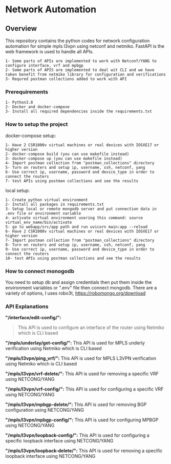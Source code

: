 # Network Automation
## Overview

This repository contains the python codes for network configuration automation for simple mpls l3vpn using netconf and netmiko.
FastAPI is the web framework is used to handle all APIs.

```
1- Some parts of APIs are implemented to work with Netconf/YANG to configure interface, vrf and mpbgp
2- Some parts of APIS are implemented to deal wit CLI and we have taken benefit from netmiko library for configuration and verifications
3- Requred postman collections added to work with API
```

### Prerequirements
```
1- Python3.8
2- Docker and docker-compose
3- Install all required dependencies inside the requirements.txt
```

### How to setup the project

docker-compose setup:

```
1- Have 2 CSR1000v virtual machines or real devices with IOSXE17 or higher version
2- docker-compose build (you can use makefile instead)
3- docker-compose up (you can use makefile instead)
4- Import postman collection from "postman_collections" directory
5- Turn on routers and setup ip, username, ssh, netconf, yang
6- Use correct ip, username, password and device_type in order to connect the routers
7- test APIs using postman collections and see the results
```

local setup:

```
1- Create python virtual environment
2- Install all packages in requirements.txt
3- Setup local or remote mongodb server and put connection data in .env file or environment variable
4- activate virtual environment usering this command: source virtual_env_name/bin/activate
5- go to webapp/src/app path and run uvicorn main:app --reload
6- Have 2 CSR1000v virtual machines or real devices with IOSXE17 or higher version
7- Import postman collection from "postman_collections" directory
8- Turn on routers and setup ip, username, ssh, netconf, yang
9- Use correct ip, username, password and device_type in order to connect the routers
10- test APIs using postman collections and see the results
```

### How to connect monogodb

You need to setup db and assign credentials then put them inside the environment variables or ".env" file then connect mongodb.
There are a variety of options, I uses robo3t, https://robomongo.org/download

### API Explanations
 
**"/interface/edit-config/":**
> This API is used to configure an interface of the router using Netmiko which is CLI based

**"/mpls/underlay/get-config/":**
This API is used for MPLS underly verification using Netmiko which is CLI based

**"/mpls/l3vpn/ping_vrf/":**
This API is used for MPLS L3VPN verification using Netmiko which is CLI based

**"/mpls/l3vpn/vrf-delete/":**
This API is used for removing a specific VRF using NETCONG/YANG

**"/mpls/l3vpn/vrf-config/":**
This API is used for configuring a specific VRF using NETCONG/YANG

**"/mpls/l3vpn/mpbgp-delete/":**
This API is used for removing BGP configuration using NETCONG/YANG

**"/mpls/l3vpn/mpbgp-config/":**
This API is used for configuring MPBGP using NETCONG/YANG

**"/mpls/l3vpn/loopback-config/":**
This API is used for configuring a specific loopback interface using NETCONG/YANG

**"/mpls/l3vpn/loopback-delete/":**
This API is used for removing a specific loopback interface using NETCONG/YANG